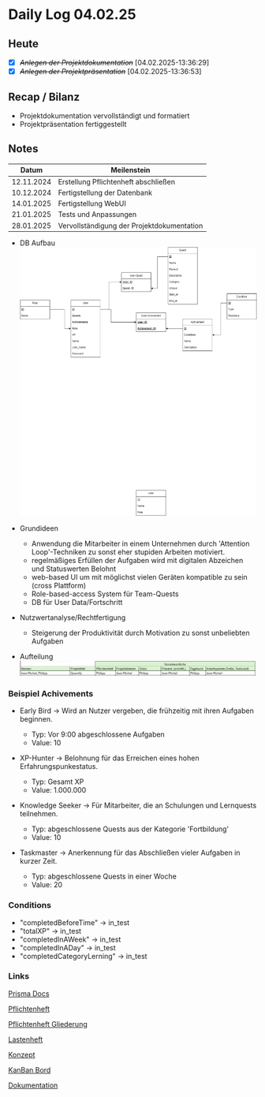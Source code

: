 # Daily Log 04.02.25

## Heute

- [X] ~~*Anlegen der Projektdokumentation*~~ [04.02.2025-13:36:29]
- [X] ~~*Anlegen der Projektpräsentation*~~ [04.02.2025-13:36:53]

## Recap / Bilanz

- Projektdokumentation vervollständigt und formatiert
- Projektpräsentation fertiggestellt

## Notes

| Datum      | Meilenstein                                |
| ---------- | ------------------------------------------ |
| 12.11.2024 | Erstellung Pflichtenheft abschließen       |
| 10.12.2024 | Fertigstellung der Datenbank               |
| 14.01.2025 | Fertigstellung WebUI                       |
| 21.01.2025 | Tests und Anpassungen                      |
| 28.01.2025 | Vervollständigung der Projektdokumentation |

- DB Aufbau
  ![alt text](../24.11.12/QustifyDB.drawio.png)

- Grundideen
  - Anwendung die Mitarbeiter in einem Unternehmen durch 'Attention Loop'-Techniken zu sonst eher stupiden Arbeiten motiviert.
  - regelmäßiges Erfüllen der Aufgaben wird mit digitalen Abzeichen und Statuswerten Belohnt
  - web-based UI um mit möglichst vielen Geräten kompatible zu sein (cross Plattform)
  - Role-based-access System für Team-Quests
  - DB für User Data/Fortschritt

- Nutzwertanalyse/Rechtfertigung
  - Steigerung der Produktivität durch Motivation zu sonst unbeliebten Aufgaben

- Aufteilung
  ![alt text](../24.11.12/{42BBED3D-2AB0-483A-91D8-A66B250D83E0}.png) 

### Beispiel Achivements
- Early Bird -> Wird an Nutzer vergeben, die frühzeitig mit ihren Aufgaben beginnen.
  - Typ: Vor 9:00 abgeschlossene Aufgaben
  - Value: 10

- XP-Hunter -> Belohnung für das Erreichen eines hohen Erfahrungspunkestatus.
  - Typ: Gesamt XP
  - Value: 1.000.000

- Knowledge Seeker -> Für Mitarbeiter, die an Schulungen und Lernquests teilnehmen.
  - Typ: abgeschlossene Quests aus der Kategorie 'Fortbildung'
  - Value: 10

- Taskmaster -> Anerkennung für das Abschließen vieler Aufgaben in kurzer Zeit.
  - Typ: abgeschlossene Quests in einer Woche
  - Value: 20

### Conditions
- "completedBeforeTime" -> in_test
- "totalXP" -> in_test
- "completedInAWeek" -> in_test
- "completedInADay" -> in_test 
- "completedCategoryLerning" -> in_test

### Links

[Prisma Docs](https://www.prisma.io/docs/getting-started/quickstart-sqlite)

[Pflichtenheft](../24.10.29/Pflichtenheft_Questify.md)

[Pflichtenheft Gliederung](../24.10.29/Gliederung_Pflichtenheft.pdf)

[Lastenheft](../24.10.29/Lastenheft_Questify.md)
<!-- -> https://chatgpt.com/share/6720dfe6-d86c-800a-bf53-1f82d712e43f -->

[Konzept](<../24.11.05/Konzept Questify.md>)
<!-- -> https://chatgpt.com/share/672a177d-a9a8-800a-bdff-bf8994686894 -->

[KanBan Bord](https://trello.com/b/6GTg28qt/gid-projekt-jean-michel-philipp)

[Dokumentation](<../25.01.28/Questify Dokumentation.md>)